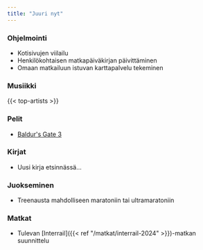 ```yaml
---
title: "Juuri nyt"
---
```


### Ohjelmointi
- Kotisivujen viilailu
- Henkilökohtaisen matkapäiväkirjan päivittäminen
- Omaan matkailuun istuvan karttapalvelu tekeminen

### Musiikki
{{< top-artists >}}

### Pelit
- [Baldur's Gate 3](https://www.igdb.com/games/baldurs-gate-3)

### Kirjat
- Uusi kirja etsinnässä...

### Juokseminen
- Treenausta mahdolliseen maratoniin tai ultramaratoniin

### Matkat
- Tulevan [Interrail]({{< ref "/matkat/interrail-2024" >}})-matkan suunnittelu
